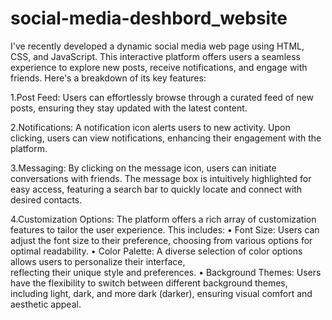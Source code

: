 # social-media-deshbord_website

I've recently developed a dynamic social media web page using HTML, CSS, and JavaScript. This interactive platform offers users a seamless experience to explore new posts, receive notifications, and engage with friends. Here's a breakdown of its key features:

1.Post Feed: Users can effortlessly browse through a curated feed of new posts, ensuring they stay updated with the latest content.

2.Notifications: A notification icon alerts users to new activity. Upon clicking, users can view notifications, enhancing their engagement with the platform.

3.Messaging: By clicking on the message icon, users can initiate conversations with friends. The message box is intuitively highlighted for easy access, featuring a search bar to quickly locate and connect with desired contacts.

4.Customization Options: The platform offers a rich array of customization features to tailor the user experience. This includes:
      • Font Size: Users can adjust the font size to their preference, choosing from various options for     
    optimal readability.
      • Color Palette: A diverse selection of color options allows users to personalize their interface,   
    reflecting their unique style and preferences.
      • Background Themes: Users have the flexibility to switch between different background themes, including 
    light, dark, and more dark (darker), ensuring visual comfort and aesthetic appeal.
